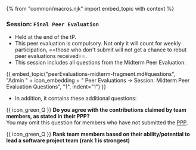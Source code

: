 {% from "common/macros.njk" import embed_topic with context %}

### Session: `Final Peer Evaluation`

* Held at the end of the tP.
* This peer evaluation is compulsory. Not only it will count for weekly participation, ==those who don't submit will not get a chance to rebut peer evaluations received==.
* This session includes all questions from the Midterm Peer Evaluation:

{{ embed_topic("peerEvaluations-midterm-fragment.md#questions", "Admin " + icon_embedding + " Peer Evaluations → Session: Midterm Peer Evaluation Questions", "1", indent="1") }}

* In addition, it contains these additional questions:

<box>

{{ icon_green_Q }} **Do you agree with the contributions claimed by team members, as stated in their PPP?**<br>
You may omit this question for members who have not submitted the [PPP](tp-deliverables.html#deliverable-project-portfolio-page-ppp).

{{ icon_green_Q }} **Rank team members based on their ability/potential to lead a software project team (rank 1 is strongest)**
<p/>

</box>
